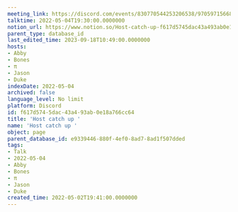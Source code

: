 ```yaml
---
meeting_link: https://discord.com/events/830770544253206538/970597156681568276
talktime: 2022-05-04T19:30:00.0000000
notion_url: https://www.notion.so/Host-catch-up-f617d5745dac43a493ab0e18a766cc64
parent_type: database_id
last_edited_time: 2023-09-18T10:49:00.0000000
hosts:
- Abby
- Bones
- π
- Jason
- Duke
indexDate: 2022-05-04
archived: false
language_level: No limit
platform: Discord
id: f617d574-5dac-43a4-93ab-0e18a766cc64
title: 'Host catch up '
name: 'Host catch up '
object: page
parent_database_id: e9339446-880f-4ef0-8ad7-8ad1f507dded
tags:
- Talk
- 2022-05-04
- Abby
- Bones
- π
- Jason
- Duke
created_time: 2022-05-02T19:41:00.0000000
---
```





